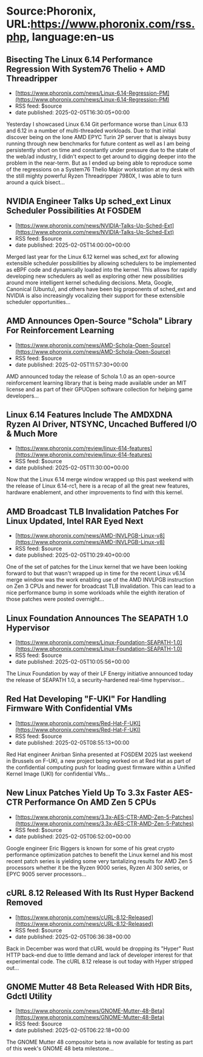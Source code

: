 # Source:Phoronix, URL:https://www.phoronix.com/rss.php, language:en-us

## Bisecting The Linux 6.14 Performance Regression With System76 Thelio + AMD Threadripper
 - [https://www.phoronix.com/news/Linux-6.14-Regression-PM](https://www.phoronix.com/news/Linux-6.14-Regression-PM)
 - RSS feed: $source
 - date published: 2025-02-05T16:30:05+00:00

Yesterday I showcased Linux 6.14 Git performance worse than Linux 6.13 and 6.12 in a number of multi-threaded workloads. Due to that initial discover being on the lone AMD EPYC Turin 2P server that is always busy running through new benchmarks for future content as well as I am being persistently short on time and constantly under pressure due to the state of the web/ad industry, I didn't expect to get around to digging deeper into the problem in the near-term. But as I ended up being able to reproduce some of the regressions on a System76 Thelio Major workstation at my desk with the still mighty powerful Ryzen Threadripper 7980X, I was able to turn around a quick bisect...

## NVIDIA Engineer Talks Up sched_ext Linux Scheduler Possibilities At FOSDEM
 - [https://www.phoronix.com/news/NVIDIA-Talks-Up-Sched-Ext](https://www.phoronix.com/news/NVIDIA-Talks-Up-Sched-Ext)
 - RSS feed: $source
 - date published: 2025-02-05T14:00:00+00:00

Merged last year for the Linux 6.12 kernel was sched_ext for allowing extensible scheduler possibilities by allowing schedulers to be implemented as eBPF code and dynamically loaded into the kernel. This allows for rapidly developing new schedulers as well as exploring other new possibilities around more intelligent kernel scheduling decisions. Meta, Google, Canonical (Ubuntu), and others have been big proponents of sched_ext and NVIDIA is also increasingly vocalizing their support for these extensible scheduler opportunities...

## AMD Announces Open-Source "Schola" Library For Reinforcement Learning
 - [https://www.phoronix.com/news/AMD-Schola-Open-Source](https://www.phoronix.com/news/AMD-Schola-Open-Source)
 - RSS feed: $source
 - date published: 2025-02-05T11:57:30+00:00

AMD announced today the release of Schola 1.0 as an open-source reinforcement learning library that is being made available under an MIT license and as part of their GPUOpen software collection for helping game developers...

## Linux 6.14 Features Include The AMDXDNA Ryzen AI Driver, NTSYNC, Uncached Buffered I/O & Much More
 - [https://www.phoronix.com/review/linux-614-features](https://www.phoronix.com/review/linux-614-features)
 - RSS feed: $source
 - date published: 2025-02-05T11:30:00+00:00

Now that the Linux 6.14 merge window wrapped up this past weekend with the release of Linux 6.14-rc1, here is a recap of all the great new features, hardware enablement, and other improvements to find with this kernel.

## AMD Broadcast TLB Invalidation Patches For Linux Updated, Intel RAR Eyed Next
 - [https://www.phoronix.com/news/AMD-INVLPGB-Linux-v8](https://www.phoronix.com/news/AMD-INVLPGB-Linux-v8)
 - RSS feed: $source
 - date published: 2025-02-05T10:29:40+00:00

One of the set of patches for the Linux kernel that we have been looking forward to but that wasn't wrapped up in time for the recent Linux v6.14 merge window was the work enabling use of the AMD INVLPGB instruction on Zen 3 CPUs and newer for broadcast TLB invalidation. This can lead to a nice performance bump in some workloads while the eighth iteration of those patches were posted overnight...

## Linux Foundation Announces The SEAPATH 1.0 Hypervisor
 - [https://www.phoronix.com/news/Linux-Foundation-SEAPATH-1.0](https://www.phoronix.com/news/Linux-Foundation-SEAPATH-1.0)
 - RSS feed: $source
 - date published: 2025-02-05T10:05:56+00:00

The Linux Foundation by way of their LF Energy initiative announced today the release of SEAPATH 1.0, a security-hardened real-time hypervisor...

## Red Hat Developing "F-UKI" For Handling Firmware With Confidential VMs
 - [https://www.phoronix.com/news/Red-Hat-F-UKI](https://www.phoronix.com/news/Red-Hat-F-UKI)
 - RSS feed: $source
 - date published: 2025-02-05T08:55:13+00:00

Red Hat engineer Anirban Sinha presented at FOSDEM 2025 last weekend in Brussels on F-UKI, a new project being worked on at Red Hat as part of the confidential computing push for loading guest firmware within a Unified Kernel Image (UKI) for confidential VMs...

## New Linux Patches Yield Up To 3.3x Faster AES-CTR Performance On AMD Zen 5 CPUs
 - [https://www.phoronix.com/news/3.3x-AES-CTR-AMD-Zen-5-Patches](https://www.phoronix.com/news/3.3x-AES-CTR-AMD-Zen-5-Patches)
 - RSS feed: $source
 - date published: 2025-02-05T06:52:00+00:00

Google engineer Eric Biggers is known for some of his great crypto performance optimization patches to benefit the Linux kernel and his most recent patch series is yielding some very tantalizing results for AMD Zen 5 processors whether it be the Ryzen 9000 series, Ryzen AI 300 series, or EPYC 9005 server processors...

## cURL 8.12 Released With Its Rust Hyper Backend Removed
 - [https://www.phoronix.com/news/cURL-8.12-Released](https://www.phoronix.com/news/cURL-8.12-Released)
 - RSS feed: $source
 - date published: 2025-02-05T06:36:38+00:00

Back in December was word that cURL would be dropping its "Hyper" Rust HTTP back-end due to little demand and lack of developer interest for that experimental code. The cURL 8.12 release is out today with Hyper stripped out...

## GNOME Mutter 48 Beta Released With HDR Bits, Gdctl Utility
 - [https://www.phoronix.com/news/GNOME-Mutter-48-Beta](https://www.phoronix.com/news/GNOME-Mutter-48-Beta)
 - RSS feed: $source
 - date published: 2025-02-05T06:22:18+00:00

The GNOME Mutter 48 compositor beta is now available for testing as part of this week's GNOME 48 beta milestone...


